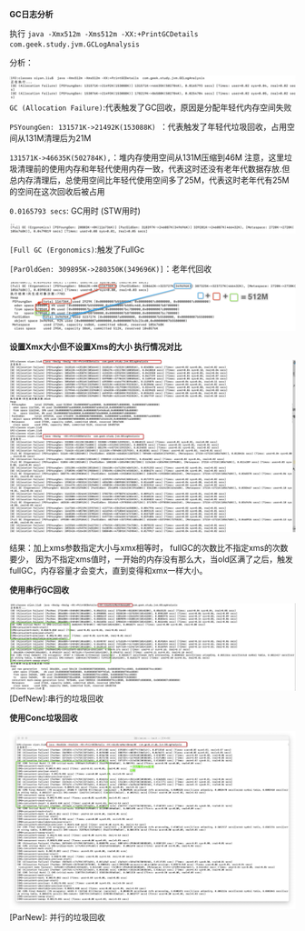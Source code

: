 **GC日志分析**

执行 `java -Xmx512m -Xms512m -XX:+PrintGCDetails  com.geek.study.jvm.GCLogAnalysis`

分析：

![avatar](./image/GCDetail1.png)
`GC (Allocation Failure)`:代表触发了GC回收，原因是分配年轻代内存空间失败

`PSYoungGen: 131571K->21492K(153088K) `：代表触发了年轻代垃圾回收，占用空间从131M清理后为21M

`131571K->46635K(502784K),`：堆内存使用空间从131M压缩到46M 注意，这里垃圾清理前的使用内存和年轻代使用内存一致，代表这时还没有老年代数据存放.但总内存清理后，总使用空间比年轻代使用空间多了25M，代表这时老年代有25M的空间在这次回收后被占用

`0.0165793 secs`: GC用时 (STW用时)

![avatar](./image/GCDetail2.png)

`[Full GC (Ergonomics)`:触发了FullGc

`[ParOldGen: 309895K->280350K(349696K)]`：老年代回收

![avatar](./image/GCDetail3.png)

**设置Xmx大小但不设置Xms的大小 执行情况对比**

![avatar](./image/GCDetail4.jpeg)

结果：加上xms参数指定大小与xmx相等时， fullGC的次数比不指定xms的次数要少，
因为不指定xms值时，一开始的内存没有那么大，当old区满了之后，触发fullGC，内存容量才会变大，直到变得和xmx一样大小。

**使用串行GC回收**

![avatar](./image/GCDetail5.jpeg)
[DefNew]:串行的垃圾回收

**使用Conc垃圾回收**

![avatar](./image/GCDetail6.jpeg)
[ParNew]: 并行的垃圾回收


